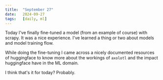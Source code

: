 ```yaml
---
title:  "September 27"
date:   2024-09-27
tags:   [daily, ml]
---
```


Today I've finally fine-tuned a model (from an example of course) with scrapy. It was a nice experience. I've learned a thing or two about models and model training flow.

While doing the fine-tuning I came across a nicely documented resources of huggingface to know more about the workings of `axolotl` and the impact huggingface have in the ML domain.

I think that's it for today? Probably.
